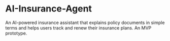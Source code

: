 # AI-Insurance-Agent
An AI-powered insurance assistant that explains policy documents in simple terms and helps users track and renew their insurance plans. An MVP prototype.
